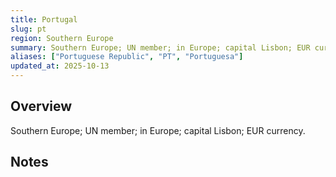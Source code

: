 ```yaml
---
title: Portugal
slug: pt
region: Southern Europe
summary: Southern Europe; UN member; in Europe; capital Lisbon; EUR currency.
aliases: ["Portuguese Republic", "PT", "Portuguesa"]
updated_at: 2025-10-13
---
```


## Overview

Southern Europe; UN member; in Europe; capital Lisbon; EUR currency.

## Notes

<!-- Add your first note below -->
